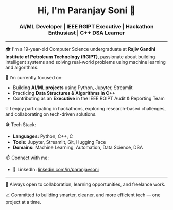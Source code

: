 <h1 align="center">Hi, I'm Paranjay Soni 👋</h1>
<h3 align="center">AI/ML Developer | IEEE RGIPT Executive | Hackathon Enthusiast | C++ DSA Learner</h3>

---

🎓 I'm a 19-year-old Computer Science undergraduate at **Rajiv Gandhi Institute of Petroleum Technology (RGIPT)**, passionate about building intelligent systems and solving real-world problems using machine learning and algorithms.

🔭 I’m currently focused on:
- Building **AI/ML projects** using Python, Jupyter, Streamlit
- Practicing **Data Structures & Algorithms in C++**
- Contributing as an **Executive** in the IEEE RGIPT Audit & Reporting Team

💡 I enjoy participating in hackathons, exploring research-based challenges, and collaborating on tech-driven solutions.

🛠 Tech Stack:
- **Languages:** Python, C++, C
- **Tools:** Jupyter, Streamlit, Git, Hugging Face
- **Domains:** Machine Learning, Automation, Data Science, DSA

📫 Connect with me:
- 💼 LinkedIn: [linkedin.com/in/paranjaysoni](https://www.linkedin.com/in/paranjaysoni)

---

📌 Always open to collaboration, learning opportunities, and freelance work.

📈 Committed to building smarter, cleaner, and more efficient tech — one project at a time.
